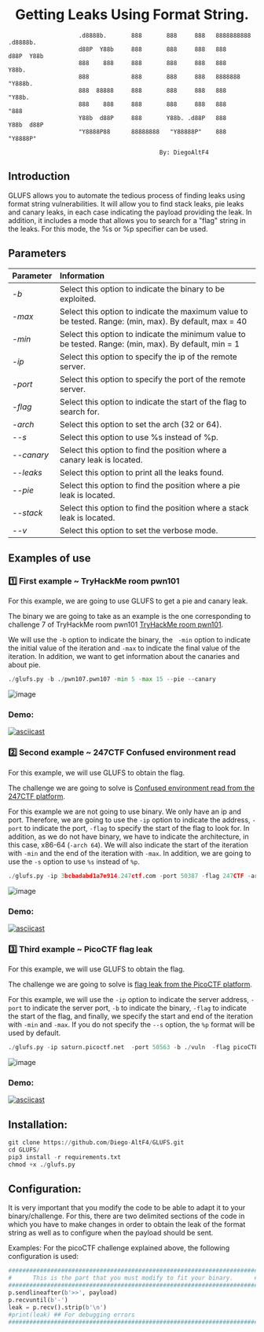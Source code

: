 

<h1 align="center">
  <br>
    Getting Leaks Using Format String.
   <br>
</h1>


 ```
                     .d8888b.       888       888     888   8888888888   .d8888b.  
                     d88P  Y88b     888       888     888   888         d88P  Y88b 
                     888    888     888       888     888   888         Y88b.      
                     888            888       888     888   8888888      "Y888b.   
                     888  88888     888       888     888   888             "Y88b. 
                     888    888     888       888     888   888               "888 
                     Y88b  d88P     888       Y88b. .d88P   888         Y88b  d88P 
                     "Y8888P88      88888888   "Y88888P"    888          "Y8888P"                                                    
 
                                            By: DiegoAltF4
 ```                                          


## Introduction


GLUFS allows you to automate the tedious process of finding leaks using format string vulnerabilities. 
It will allow you to find stack leaks, pie leaks and canary leaks, in each case indicating the payload providing the leak. 
In addition, it includes a mode that allows you to search for a "flag" string in the leaks. For this mode, the %s or %p specifier can be used. 

           
## Parameters

| Parameter    | Information |
|:-------------|:-------------|
| *-b*          | Select this option to indicate the binary to be exploited. |
| *-max*     | Select this option to indicate the maximum value to be tested. Range: (min, max). By default, max = 40 |
| *-min*     | Select this option to indicate the minimum value to be tested. Range: (min, max). By default, min = 1 |
| *-ip*     | Select this option to specify the ip of the remote server. |
| *-port*     | Select this option to specify the port of the remote server. |
| *-flag*     | Select this option to indicate the start of the flag to search for. |
| *-arch*     | Select this option to set the arch (32 or 64). |
| *--s*     | Select this option to use %s instead of %p. |
| *--canary*     | Select this option to find the position where a canary leak is located. |
| *--leaks*     | Select this option to print all the leaks found. |
| *--pie*     | Select this option to find the position where a pie leak is located. |
| *--stack*     | Select this option to find the position where a stack leak is located. |
| *--v*     | Select this option to set the verbose mode. |

## Examples of use

### 1️⃣ First example ~ TryHackMe room pwn101

For this example, we are going to use GLUFS to get a pie and canary leak.

The binary we are going to take as an example is the one corresponding to challenge 7 of TryHackMe room pwn101 [TryHackMe room pwn101](https://tryhackme.com/room/pwn101).

We will use the ```-b``` option to indicate the binary, the ``` -min``` option to indicate the initial value of the iteration and ```-max``` to indicate the final value of the iteration. In addition, we want to get information about the canaries and about pie. 

```python
./glufs.py -b ./pwn107.pwn107 -min 5 -max 15 --pie --canary
```
![image](https://user-images.githubusercontent.com/55554183/172267534-b101163d-f4af-4598-b675-80243de6ac62.png)

### Demo:

[![asciicast](https://asciinema.org/a/UTAVBUK95n7SUTvDBPKFsXaSJ.svg)](https://asciinema.org/a/UTAVBUK95n7SUTvDBPKFsXaSJ)

### 2️⃣ Second example ~ 247CTF Confused environment read

For this example, we will use GLUFS to obtain the flag.

The challenge we are going to solve is [Confused environment read from the 247CTF platform](https://247ctf.com/dashboard).

For this example we are not going to use binary. We only have an ip and port. Therefore, we are going to use the ```-ip``` option to indicate the address, ```-port``` to indicate the port, ```-flag``` to specify the start of the flag to look for. In addition, as we do not have binary, we have to indicate the architecture, in this case, x86-64 (`-arch 64`). We will also indicate the start of the iteration with ```-min``` and the end of the iteration with ```-max```. In addition, we are going to use the ```-s``` option to use ```%s``` instead of ```%p```.

```python
./glufs.py -ip 3bcbadabd1a7e914.247ctf.com -port 50387 -flag 247CTF -arch 64 -min 1 -max 200 --s
```
![image](https://user-images.githubusercontent.com/55554183/172267389-6828599c-de59-4fb2-a3bb-a1460296db11.png)

### Demo:

[![asciicast](https://asciinema.org/a/58rVZrDPVT4bQOf8uGXi1fnVQ.svg)](https://asciinema.org/a/58rVZrDPVT4bQOf8uGXi1fnVQ)

### 3️⃣ Third example ~ PicoCTF flag leak

For this example, we will use GLUFS to obtain the flag.

The challenge we are going to solve is [flag leak from the PicoCTF platform](https://play.picoctf.org/practice/challenge/269?category=6&page=2).

For this example, we will use the `-ip` option to indicate the server address, `-port` to indicate the server port, `-b` to indicate the binary, `-flag` to indicate the start of the flag, and finally, we specify the start and end of the iteration with `-min` and `-max`. If you do not specify the `--s` option, the `%p` format will be used by default.

```python
./glufs.py -ip saturn.picoctf.net  -port 50563 -b ./vuln  -flag picoCTF -min 20 -max 200
```

![image](https://user-images.githubusercontent.com/55554183/172270682-44c3a300-914c-42bd-8d1c-280c70934aed.png)

### Demo:

[![asciicast](https://asciinema.org/a/EjytzjJcFeyszUVfe1QDBUyDD.svg)](https://asciinema.org/a/EjytzjJcFeyszUVfe1QDBUyDD)

## Installation:

```python
git clone https://github.com/Diego-AltF4/GLUFS.git
cd GLUFS/
pip3 install -r requirements.txt
chmod +x ./glufs.py 
```

## Configuration:

It is very important that you modify the code to be able to adapt it to your binary/challenge. For this, there are two delimited sections of the code in which you have to make changes in order to obtain the leak of the format string as well as to configure when the payload should be sent.

Examples:
For the picoCTF challenge explained above, the following configuration is used:

```python
#######################################################################
#      This is the part that you must modify to fit your binary.      #
#######################################################################
p.sendlineafter(b'>>', payload)
p.recvuntil(b'-')
leak = p.recv().strip(b'\n')
#print(leak) ## For debugging errors
#######################################################################	
```
